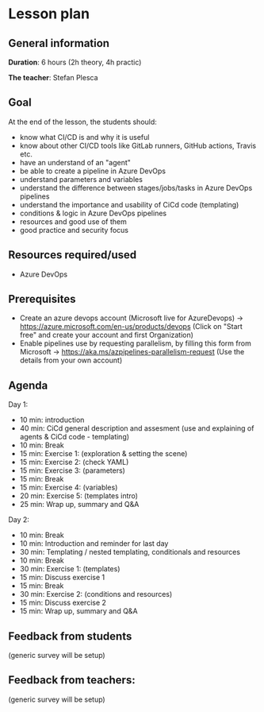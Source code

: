 # Lesson plan

## General information

**Duration**: 6 hours (2h theory, 4h practic)

**The teacher**: Stefan Plesca

## Goal
At the end of the lesson, the students should:
- know what CI/CD is and why it is useful
- know about other CI/CD tools like GitLab runners, GitHub actions, Travis etc.
- have an understand of an "agent"
- be able to create a pipeline in Azure DevOps
- understand parameters and variables
- understand the difference between stages/jobs/tasks in Azure DevOps pipelines
- understand the importance and usability of CiCd code (templating)
- conditions & logic in Azure DevOps pipelines
- resources and good use of them
- good practice and security focus

## Resources required/used
- Azure DevOps

## Prerequisites
- Create an azure devops account (Microsoft live for AzureDevops) -> https://azure.microsoft.com/en-us/products/devops (Click on "Start free" and create your account and first Organization)
- Enable pipelines use by requesting parallelism, by filling this form from Microsoft -> https://aka.ms/azpipelines-parallelism-request (Use the details from your own account)

## Agenda

Day 1:
- 10 min: introduction
- 40 min: CiCd general description and assesment (use and explaining of agents & CiCd code - templating)
- 10 min: Break
- 15 min: Exercise 1: (exploration & setting the scene)
- 15 min: Exercise 2: (check YAML)
- 15 min: Exercise 3: (parameters)
- 15 min: Break
- 15 min: Exercise 4: (variables)
- 20 min: Exercise 5: (templates intro)
- 25 min: Wrap up, summary and Q&A

Day 2:
- 10 min: Break
- 10 min: Introduction and reminder for last day
- 30 min: Templating / nested templating, conditionals and resources
- 10 min: Break
- 30 min: Exercise 1: (templates)
- 15 min: Discuss exercise 1
- 15 min: Break
- 30 min: Exercise 2: (conditions and resources)
- 15 min: Discuss exercise 2
- 15 min: Wrap up, summary and Q&A

## Feedback from students
(generic survey will be setup)

## Feedback from teachers:
(generic survey will be setup)

